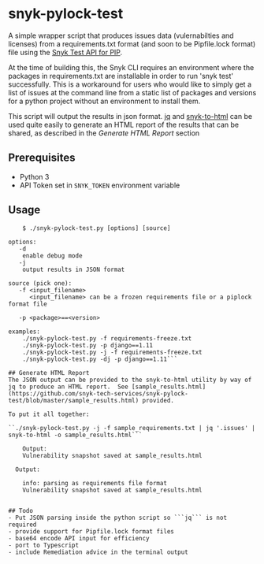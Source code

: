 # snyk-pylock-test
A simple wrapper script that produces issues data (vulernabilties and licenses) from a requirements.txt format (and soon to be Pipfile.lock format) file using the [Snyk Test API for PIP](https://snyk.docs.apiary.io/#reference/test/pip).

At the time of building this, the Snyk CLI requires an environment where the packages in requirements.txt are installable in order to run 'snyk test' successfully.  This is a workaround for users who would like to simply get a list of issues at the command line from a static list of packages and versions for a python project without an environment to install them.

This script will output the results in json format. [jq](https://stedolan.github.io/jq/download/) and [snyk-to-html](https://github.com/snyk/snyk-to-html) can be used quite easily to generate an HTML report of the results that can be shared, as described in the _Generate HTML Report_ section

## Prerequisites
- Python 3 
- API Token set in ```SNYK_TOKEN``` environment variable

## Usage
```usage:
    $ ./snyk-pylock-test.py [options] [source]

options:
   -d
    enable debug mode
   -j
    output results in JSON format

source (pick one):
   -f <input_filename>
      <input_filename> can be a frozen requirements file or a piplock format file

   -p <package>==<version>

examples:
    ./snyk-pylock-test.py -f requirements-freeze.txt
    ./snyk-pylock-test.py -p django==1.11
    ./snyk-pylock-test.py -j -f requirements-freeze.txt
    ./snyk-pylock-test.py -dj -p django==1.11```

## Generate HTML Report
The JSON output can be provided to the snyk-to-html utility by way of jq to produce an HTML report.  See [sample_results.html](https://github.com/snyk-tech-services/snyk-pylock-test/blob/master/sample_results.html) provided.  

To put it all together:

``./snyk-pylock-test.py -j -f sample_requirements.txt | jq '.issues' | snyk-to-html -o sample_results.html```

	Output:
	Vulnerability snapshot saved at sample_results.html

  Output:
  ```
        info: parsing as requirements file format
        Vulnerability snapshot saved at sample_results.html
  ```

## Todo
- Put JSON parsing inside the python script so ```jq``` is not required
- provide support for Pipfile.lock format files
- base64 encode API input for efficiency
- port to Typescript
- include Remediation advice in the terminal output
